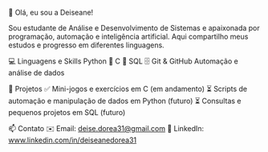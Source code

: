 👋 Olá, eu sou a Deiseane!

Sou estudante de Análise e Desenvolvimento de Sistemas e apaixonada por programação, automação e inteligência artificial.
Aqui compartilho meus estudos e progresso em diferentes linguagens.

💻 Linguagens e Skills
Python 🐍
C 📘
SQL 🗄️
Git & GitHub
Automação e análise de dados

🚀 Projetos
✅ Mini-jogos e exercícios em C (em andamento)
⏳ Scripts de automação e manipulação de dados em Python (futuro)
⏳ Consultas e pequenos projetos em SQL (futuro)

📫 Contato
✉️ Email: deise.dorea31@gmail.com
🔗 LinkedIn: www.linkedin.com/in/deiseanedorea31


<!--Adiciona README do perfil com design interativo e projetos destacados
